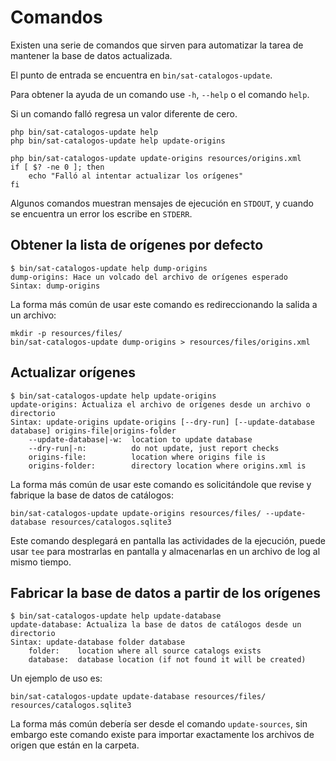 # Comandos

Existen una serie de comandos que sirven para automatizar la tarea de mantener la base de datos actualizada.

El punto de entrada se encuentra en `bin/sat-catalogos-update`.

Para obtener la ayuda de un comando use `-h`, `--help` o el comando `help`.

Si un comando falló regresa un valor diferente de cero.

```shell script
php bin/sat-catalogos-update help
php bin/sat-catalogos-update help update-origins

php bin/sat-catalogos-update update-origins resources/origins.xml
if [ $? -ne 0 ]; then
    echo "Falló al intentar actualizar los orígenes"
fi
```

Algunos comandos muestran mensajes de ejecución en `STDOUT`,
y cuando se encuentra un error los escribe en `STDERR`. 

## Obtener la lista de orígenes por defecto

```text
$ bin/sat-catalogos-update help dump-origins
dump-origins: Hace un volcado del archivo de orígenes esperado
Sintax: dump-origins
```

La forma más común de usar este comando es redireccionando la salida a un archivo:

```shell script
mkdir -p resources/files/
bin/sat-catalogos-update dump-origins > resources/files/origins.xml
```

## Actualizar orígenes

```text
$ bin/sat-catalogos-update help update-origins
update-origins: Actualiza el archivo de orígenes desde un archivo o directorio
Sintax: update-origins update-origins [--dry-run] [--update-database database] origins-file|origins-folder
    --update-database|-w:  location to update database
    --dry-run|-n:          do not update, just report checks
    origins-file:          location where origins file is
    origins-folder:        directory location where origins.xml is
```

La forma más común de usar este comando es solicitándole que revise y fabrique la base de datos de catálogos:
 
```shell script
bin/sat-catalogos-update update-origins resources/files/ --update-database resources/catalogos.sqlite3
```

Este comando desplegará en pantalla las actividades de la ejecución, puede usar `tee` para mostrarlas en pantalla
y almacenarlas en un archivo de log al mismo tiempo.

## Fabricar la base de datos a partir de los orígenes

```text
$ bin/sat-catalogos-update help update-database
update-database: Actualiza la base de datos de catálogos desde un directorio
Sintax: update-database folder database
    folder:    location where all source catalogs exists
    database:  database location (if not found it will be created)
```

Un ejemplo de uso es:

```shell script
bin/sat-catalogos-update update-database resources/files/ resources/catalogos.sqlite3
```

La forma más común debería ser desde el comando `update-sources`, sin embargo este comando existe
para importar exactamente los archivos de origen que están en la carpeta.
